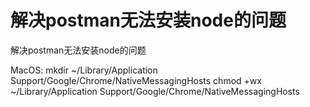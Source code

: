 # 解决postman无法安装node的问题

解决postman无法安装node的问题

MacOS:
mkdir ~/Library/Application Support/Google/Chrome/NativeMessagingHosts
chmod +wx ~/Library/Application Support/Google/Chrome/NativeMessagingHosts
